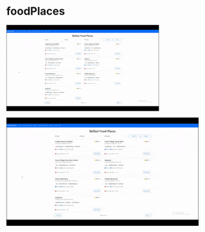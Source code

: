 # foodPlaces

![gif](gif.gif)

<p float="left">
  <img src="gif.gif" alt="Demo GIF" width="600" />
</p>
